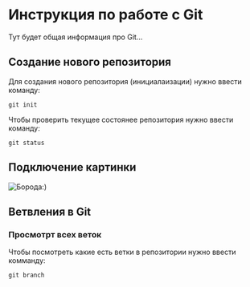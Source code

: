 # Инструкция по работе с Git

Тут будет общая информация про Git...

## Создание нового репозитория

Для создания нового репозитория (инициалаизации) нужно ввести команду:

    git init

Чтобы проверить текущее состоянее репозитория нужно ввести команду:

    git status

## Подключение картинки

![Борода:)](image.png)

## Ветвления в Git

### Просмотрт всех веток

Чтобы посмотреть какие есть ветки в репозитории нужно ввести комманду:

    git branch

